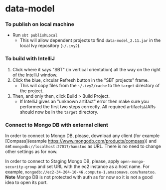 # data-model
### To publish on local machine
* Run `sbt publishLocal`
  * This will allow dependent projects to find `data-model_2.11.jar` in the local Ivy repository (`~/.ivy2`).

### To build with IntelliJ
1. Click where it says "SBT" (in vertical orientation) all the way on the right of the IntelliJ window.
2. Click the blue, circular Refresh button in the "SBT projects" frame.
    * This will copy files from the `~/.ivy2/cache` to the `target` directory of the project. 
3. Then, and only then, click Build > Build Project.
    * If IntelliJ gives an "unknown artifact" error then make sure you performed the first two steps correctly.  All required artifacts/JARs should now be in the `target` directory.

### Connect to Mongo DB with external client
In order to connect to Mongo DB, please, download any client (for example [Compass](example https://www.mongodb.com/products/compass)) and set `mongodb://localhost:27017/hamstoo` as URL. There is no need to change other settings as for now.

In order to connect to Staging Mongo DB, please, apply `open-mongo-security-group` and set URL with the ec2 instance as a host name. For example, `mongodb://ec2-34-204-10-46.compute-1.amazonaws.com/hamstoo`. **Note** Mongo DB is not protected with auth as for now so it is not a good idea to open its port.